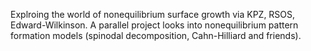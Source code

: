 Explroing the world of nonequilibrium surface growth via KPZ, RSOS, Edward-Wilkinson. A parallel project looks into nonequilibrium pattern formation models (spinodal decomposition, 
Cahn-Hilliard and friends).
